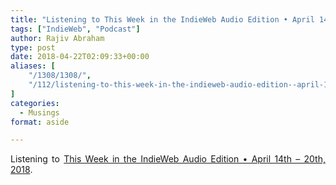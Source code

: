 ```yaml
---
title: "Listening to This Week in the IndieWeb Audio Edition • April 14th - 20th, 2018"
tags: ["IndieWeb", "Podcast"]
author: Rajiv Abraham
type: post
date: 2018-04-22T02:09:33+00:00
aliases: [
    "/1308/1308/",
    "/112/listening-to-this-week-in-the-indieweb-audio-edition--april-14th---20th-2018/"
]
categories:
  - Musings
format: aside

---
```

<p style="text-align: justify;">
  Listening to <a href="https://martymcgui.re/2018/04/21/055815/" target="_blank" rel="noopener">This Week in the IndieWeb Audio Edition • April 14th &#8211; 20th, 2018</a>.
</p>